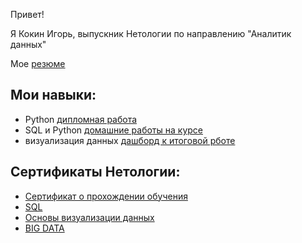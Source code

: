 Привет!

Я Кокин Игорь, выпускник Нетологии по направлению "Аналитик данных"

Мое [резюме](https://docs.google.com/document/d/1J3i9hTJB0MfPPpBXRX-6NiUNsQfdL3oNVtVSQnFxWS8/edit?usp=sharing)

## Мои навыки:

* Python [дипломная работа](https://github.com/igorkokin1995/graduatework.git)
* SQL и Python [домашние работы на курсе](https://github.com/igorkokin1995/homeworks.git)
* визуализация данных [дашборд к итоговой рботе](https://lookerstudio.google.com/reporting/0c453e5e-bddf-4209-9007-ff7ed3cc4d92)

## Сертификаты Нетологии:

* [Сертификат о прохождении обучения](https://github.com/igorkokin1995/certificate/blob/main/Аналитик%20данных%20с%20нуля%20до%20middle.pdf)
* [SQL](https://github.com/igorkokin1995/certificate/blob/main/SQL%20и%20получение%20данных.pdf)
* [Основы визуализации данных](https://github.com/igorkokin1995/certificate/blob/main/DataVizArt%20Основы%20визуализации%20данных.pdf)
* [BIG DATA](https://github.com/igorkokin1995/certificate/blob/main/BIG%20DATA%20с%20нуля.pdf)
